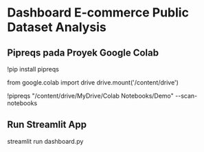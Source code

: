 # Dashboard E-commerce Public Dataset Analysis

## Pipreqs pada Proyek Google Colab
!pip install pipreqs

from google.colab import drive
drive.mount('/content/drive')

!pipreqs "/content/drive/MyDrive/Colab Notebooks/Demo" --scan-notebooks

## Run Streamlit App
streamlit run dashboard.py
